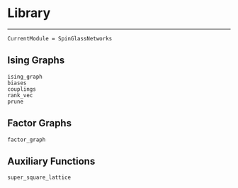 # Library

---

```@meta
CurrentModule = SpinGlassNetworks
```

## Ising Graphs

```@docs
ising_graph
biases
couplings
rank_vec
prune
```

## Factor Graphs

```@docs
factor_graph
```

## Auxiliary Functions

```@docs
super_square_lattice
```